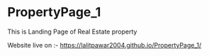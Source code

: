 # PropertyPage_1
This is Landing Page of Real Estate property

Website live on :- https://lalitpawar2004.github.io/PropertyPage_1/
